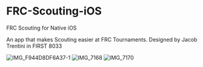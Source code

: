 # FRC-Scouting-iOS
FRC Scouting for Native iOS

An app that makes Scouting easier at FRC Tournaments. Designed by Jacob Trentini in FIRST 8033

![IMG_F944D8DF6A37-1](https://user-images.githubusercontent.com/70717139/192130300-20ed38bc-c795-4a06-b767-fb49bd266ac0.jpeg)
![IMG_7168](https://user-images.githubusercontent.com/70717139/192130283-30907271-fbb2-46ce-99b4-0ec1a4a3a9ed.PNG)
![IMG_7170](https://user-images.githubusercontent.com/70717139/192130330-7d374c75-9265-46ba-9c62-ceee9f2fa792.PNG)

